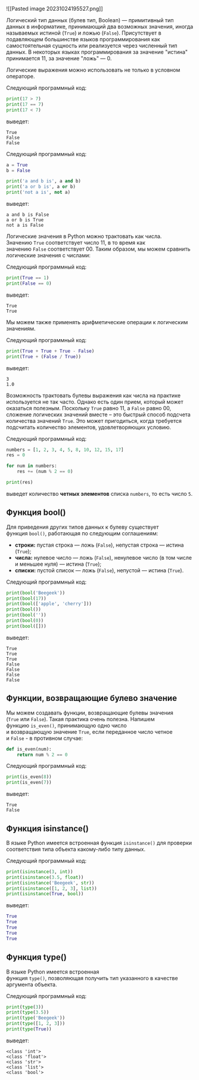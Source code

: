 ![[Pasted image 20231024195527.png]]

Логический тип данных (булев тип, Boolean) — примитивный тип данных в информатике, принимающий два возможных значения, иногда называемых истиной (`True`) и ложью (`False`). Присутствует в подавляющем большинстве языков программирования как самостоятельная сущность или реализуется через численный тип данных. В некоторых языках программирования за значение "истина" принимается 11, за значение "ложь" — 0.

Логические выражения можно использовать не только в условном операторе.

Следующий программный код:

```python
print(17 > 7)
print(17 == 7)
print(17 < 7)
```

выведет:

```no-highlight
True
False
False
```
Следующий программный код:

```python
a = True
b = False

print('a and b is', a and b)
print('a or b is', a or b)
print('not a is', not a)
```

выведет:

```no-highlight
a and b is False
a or b is True
not a is False
```
Логические значения в Python можно трактовать как числа. Значению `True` соответствует число 11, в то время как значению `False` соответствует 00. Таким образом, мы можем сравнить логические значения с числами:

Следующий программный код:

```python
print(True == 1)
print(False == 0)
```

выведет:

```no-highlight
True
True
```

Мы можем также применять арифметические операции к логическим значениям.

Следующий программный код:

```python
print(True + True + True - False)
print(True + (False / True))
```

выведет:

```no-highlight
3
1.0
```
Возможность трактовать булевы выражения как числа на практике используется не так часто. Однако есть один прием, который может оказаться полезным. Поскольку `True` равно 11, а `False` равно 00, сложение логических значений вместе – это быстрый способ подсчета количества значений `True`. Это может пригодиться, когда требуется подсчитать количество элементов, удовлетворяющих условию.

Следующий программный код:

```python
numbers = [1, 2, 3, 4, 5, 8, 10, 12, 15, 17]
res = 0

for num in numbers:
    res += (num % 2 == 0)

print(res)
```

выведет количество **четных элементов** списка `numbers`, то есть число `5`.

## Функция bool()

Для приведения других типов данных к булеву существует функция `bool()`, работающая по следующим соглашениям:

- **строки:** пустая строка — ложь (`False`), непустая строка — истина (`True`);
- **числа:** нулевое число — ложь (`False`), ненулевое число (в том числе и меньшее нуля) — истина (`True`);
- **списки:** пустой список — ложь (`False`), непустой — истина (`True`).

Следующий программный код:

```python
print(bool('Beegeek'))
print(bool(17))
print(bool(['apple', 'cherry']))
print(bool())
print(bool(''))
print(bool(0))
print(bool([]))
```

выведет:

```no-highlight
True
True
True
False
False
False
False
```
## Функции, возвращающие булево значение

Мы можем создавать функции, возвращающие булевы значения (`True` или `False`). Такая практика очень полезна. Напишем функцию `is_even()`, принимающую одно число и возвращающую значение `True`, если переданное число четное и `False` - в противном случае:

```python
def is_even(num):
    return num % 2 == 0
```

Следующий программный код:

```python
print(is_even(8))
print(is_even(7))
```

выведет:

```no-highlight
True
False
```

## Функция isinstance()

В языке Python имеется встроенная функция `isinstance()` для проверки соответствия типа объекта какому-либо типу данных.

Следующий программный код:

```python
print(isinstance(3, int))
print(isinstance(3.5, float))
print(isinstance('Beegeek', str))
print(isinstance([1, 2, 3], list))
print(isinstance(True, bool))
```

выведет:

```python
True
True
True
True
True
```

## Функция type()

В языке Python имеется встроенная функция `type()`, позволяющая получить тип указанного в качестве аргумента объекта.

Следующий программный код:

```python
print(type(3))
print(type(3.5))
print(type('Beegeek'))
print(type([1, 2, 3]))
print(type(True))
```

выведет:

```1c
<class 'int'>
<class 'float'>
<class 'str'>
<class 'list'>
<class 'bool'>
```